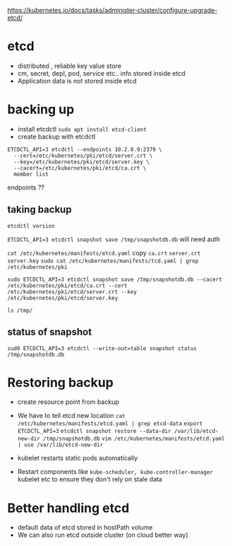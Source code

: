 https://kubernetes.io/docs/tasks/administer-cluster/configure-upgrade-etcd/
# etcd
- distributed , reliable key value store
- cm, secret, depl, pod, service etc.. info stored inside etcd
- Application data is not stored inside etcd

# backing up
- install etcdctl `sudo apt install etcd-client`
- create backup with etcdctl


```
ETCDCTL_API=3 etcdctl --endpoints 10.2.0.9:2379 \
  --cert=/etc/kubernetes/pki/etcd/server.crt \
  --key=/etc/kubernetes/pki/etcd/server.key \
  --cacert=/etc/kubernetes/pki/etcd/ca.crt \
  member list

```
endpoints ??

## taking backup
`etcdctl version`

`ETCDCTL_API=3 etcdctl snapshot save /tmp/snapshotdb.db` will need auth

`cat /etc/kubernetes/manifests/etcd.yaml` copy `ca.crt` `server.crt` `server.key`
`sudo cat /etc/kubernetes/manifests/tcd.yaml | grep /etc/kubernetes/pki`

`sudo ETCDCTL_API=3 etcdctl snapshot save /tmp/snapshotdb.db --cacert /etc/kubernetes/pki/etcd/ca.crt --cert /etc/kubernetes/pki/etcd/server.crt --key /etc/kubernetes/pki/etcd/server.key` 

`ls /tmp/`

## status of snapshot
`sud0 ETCDCTL_API=3 etcdctl --write-out=table snapshot status /tmp/snapshotdb.db`


# Restoring backup
- create resource point from backup
- We have to tell etcd new location
`cat /etc/kubernetes/manifests/etcd.yaml | grep etcd-data`
`export ETCDCTL_API=3`
`etcdctl snapshot restore --data-dir /var/lib/etcd-new-dir /tmp/snapshotdb.db`
`vim /etc/kubernetes/manifests/etcd.yaml | use /var/lib/etcd-new-dir`

- kubelet restarts static pods automatically
- Restart components like `kube-scheduler, kube-controller-manager` kubelet etc to ensure they don't rely on stale data

# Better handling etcd
- default data of etcd stored in hostPath volume 
- We can also run etcd outside cluster (on cloud better way)



